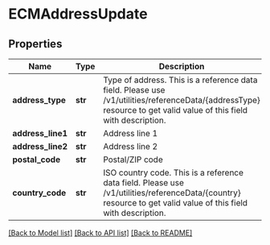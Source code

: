 # ECMAddressUpdate

## Properties
Name | Type | Description | Notes
------------ | ------------- | ------------- | -------------
**address_type** | **str** | Type of address. This is a reference data field. Please use /v1/utilities/referenceData/{addressType} resource to get valid value of this field with description. | [optional] 
**address_line1** | **str** | Address line 1 | [optional] 
**address_line2** | **str** | Address line 2 | [optional] 
**postal_code** | **str** | Postal/ZIP code | [optional] 
**country_code** | **str** | ISO country code. This is a reference data field. Please use /v1/utilities/referenceData/{country} resource to get valid value of this field with description. | [optional] 

[[Back to Model list]](../README.md#documentation-for-models) [[Back to API list]](../README.md#documentation-for-api-endpoints) [[Back to README]](../README.md)

